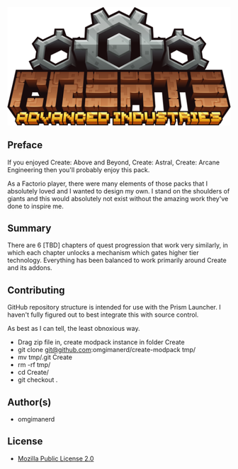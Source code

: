 <p align="center">
  <img src="minecraft/icon5.png" width="600" />
</p>

## Preface

If you enjoyed Create: Above and Beyond, Create: Astral, Create: Arcane
Engineering then you'll probably enjoy this pack.

As a Factorio player, there were many elements of those packs that I absolutely
loved and I wanted to design my own. I stand on the shoulders of giants and
this would absolutely not exist without the amazing work they've done to inspire
me.

## Summary

There are 6 [TBD] chapters of quest progression that work very similarly, in
which each chapter unlocks a mechanism which gates higher tier technology.
Everything has been balanced to work primarily around Create and its addons.


## Contributing

GitHub repository structure is intended for use with the Prism Launcher. I
haven't fully figured out to best integrate this with source control.

As best as I can tell, the least obnoxious way.
  - Drag zip file in, create modpack instance in folder Create
  - git clone git@github.com:omgimanerd/create-modpack tmp/
  - mv tmp/.git Create
  - rm -rf tmp/
  - cd Create/
  - git checkout .

## Author(s)
  - omgimanerd

## License
  - [Mozilla Public License 2.0](LICENSE)
